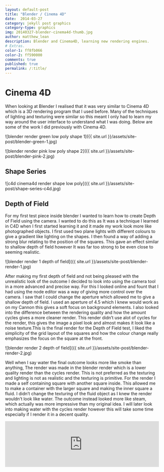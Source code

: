 ```yaml
---
layout: default-post
title: "Blender / Cinema 4D"
date:  2014-03-27
category: jekyll post graphics
category-type: graphics
img: 20140327-blender-cinema4d-thumb.jpg
author: matthew_lean
description: Blender and Cinema4D, learning new rendering engines. 
# Extras.
color-1: ff8fb066
color-2: ff590000
comments: true
published: true
permalink: /:title/
---
```


# Cinema 4D

When looking at Blender I realised that it was very similar to Cinema 4D which is a 3D rendering program that I used before. Many of the techniques of lighting and texturing were similar so this meant I only had to learn my way around the user interface to understand what I was doing.
Below are some of the work I did previously with Cinema 4D.

![blender render green low poly shape 1]({{ site.url }}/assets/site-post/blender-green-1.jpg)

![blender render pink low poly shape 2]({{ site.url }}/assets/site-post/blender-pink-2.jpg)

## Shape Series

![c4d cinema4d render shape low poly]({{ site.url }}/assets/site-post/shape-series-c4d.jpg)

## Depth of Field

For my first test piece inside blender I wanted to learn how to create Depth of Field using the camera. I wanted to do this as It was a technique I learned in C4D when I first started learning it and it made my work look more like photographed objects. I first used two plane lights with different colours to give a gradient like lighting on the shapes. I then found a way of adding a strong blur relating to the position of the squares. This gave an effect similar to shallow depth of field however It was far too strong to be even close to seeming realistic.

![blender render 1 depth of field]({{ site.url }}/assets/site-post/blender-render-1.jpg)

After making my first depth of field and not being pleased with the unrealistic look of the outcome I decided to look into using the camera tool in a more advanced and precise way. For this I looked online and fount that I had using the node editor was a way of giving more control over the camera. I saw that I could change the aperture which allowed me to give a shallow depth of field. I used an aperture of 4.5 which I knew would work as on my Cannon this gives a soft focus on background elements.
I also looked into the difference between the rendering quality and how the amount cycles gives a more cleaner render.
This render didn’t use alot of cycles for the render, this gives the image a pixel look and almost makes it look like a noise texture.This is the final render for the Depth of Field test, I liked the simplicity of the grid layout of the squares and how the colour change really emphasizes the focus on the square at the front.

![blender render 2 depth of field]({{ site.url }}/assets/site-post/blender-render-2.jpg)

Well when I say water the final outcome looks more like smoke than anything, The render was made in the blender render which is a lower quality render than the cycles render. This is not preferred as the texturing and lighting is not as realistic and the texturing is primitive. For the render I made a self containing square with another square inside. This allowed me to make a container with the larger square and making the inner square a fluid. I didn’t change the texturing of the fluid object as I knew the render wouldn’t look like water. The outcome instead looked more like steam, which actually was more impressive than my original idea. I will later look into making water with the cycles render however this will take some time especially if I render it in a decent quality.

<iframe src="https://player.vimeo.com/video/90186392" width="100%" height="auto" frameborder="0" allowfullscreen="allowfullscreen"></iframe>
